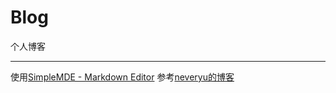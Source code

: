 # Blog
个人博客

---

使用[SimpleMDE - Markdown Editor](https://github.com/sparksuite/simplemde-markdown-editor)
参考[neveryu的博客](https://neveryu.github.io/2016/09/30/hexo-next-two/)